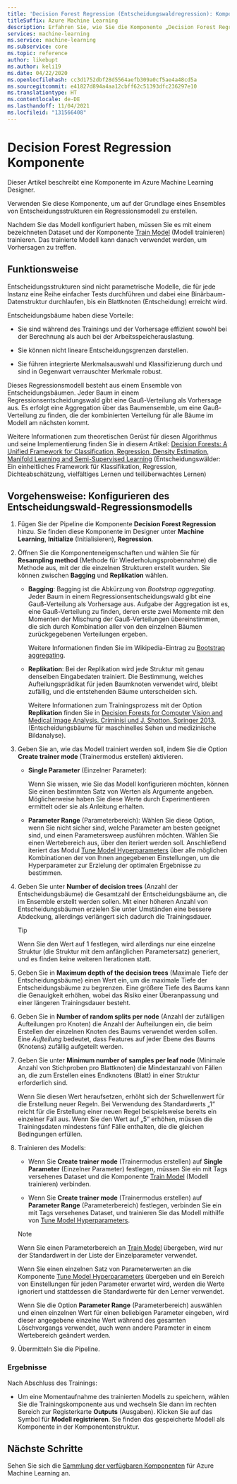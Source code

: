 ```yaml
---
title: 'Decision Forest Regression (Entscheidungswaldregression): Komponentenreferenz'
titleSuffix: Azure Machine Learning
description: Erfahren Sie, wie Sie die Komponente „Decision Forest Regression“ in Azure Machine Learning verwenden, um auf der Grundlage eines Ensembles von Entscheidungsstrukturen ein Regressionsmodell zu erstellen.
services: machine-learning
ms.service: machine-learning
ms.subservice: core
ms.topic: reference
author: likebupt
ms.author: keli19
ms.date: 04/22/2020
ms.openlocfilehash: cc3d1752dbf28d5564aefb309a0cf5ae4a48cd5a
ms.sourcegitcommit: e41827d894a4aa12cbff62c51393dfc236297e10
ms.translationtype: HT
ms.contentlocale: de-DE
ms.lasthandoff: 11/04/2021
ms.locfileid: "131566408"
---
```

# <a name="decision-forest-regression-component"></a>Decision Forest Regression Komponente

Dieser Artikel beschreibt eine Komponente im Azure Machine Learning Designer.

Verwenden Sie diese Komponente, um auf der Grundlage eines Ensembles von Entscheidungsstrukturen ein Regressionsmodell zu erstellen.

Nachdem Sie das Modell konfiguriert haben, müssen Sie es mit einem bezeichneten Dataset und der Komponente [Train Model](./train-model.md) (Modell trainieren) trainieren. Das trainierte Modell kann danach verwendet werden, um Vorhersagen zu treffen. 

## <a name="how-it-works"></a>Funktionsweise

Entscheidungsstrukturen sind nicht parametrische Modelle, die für jede Instanz eine Reihe einfacher Tests durchführen und dabei eine Binärbaum-Datenstruktur durchlaufen, bis ein Blattknoten (Entscheidung) erreicht wird.

Entscheidungsbäume haben diese Vorteile:

- Sie sind während des Trainings und der Vorhersage effizient sowohl bei der Berechnung als auch bei der Arbeitsspeicherauslastung.

- Sie können nicht lineare Entscheidungsgrenzen darstellen.

- Sie führen integrierte Merkmalsauswahl und Klassifizierung durch und sind in Gegenwart verrauschter Merkmale robust.

Dieses Regressionsmodell besteht aus einem Ensemble von Entscheidungsbäumen. Jeder Baum in einem Regressionsentscheidungswald gibt eine Gauß-Verteilung als Vorhersage aus. Es erfolgt eine Aggregation über das Baumensemble, um eine Gauß-Verteilung zu finden, die der kombinierten Verteilung für alle Bäume im Modell am nächsten kommt.

Weitere Informationen zum theoretischen Gerüst für diesen Algorithmus und seine Implementierung finden Sie in diesem Artikel: [Decision Forests: A Unified Framework for Classification, Regression, Density Estimation, Manifold Learning and Semi-Supervised Learning](https://www.microsoft.com/en-us/research/publication/decision-forests-a-unified-framework-for-classification-regression-density-estimation-manifold-learning-and-semi-supervised-learning/?from=http%3A%2F%2Fresearch.microsoft.com%2Fapps%2Fpubs%2Fdefault.aspx%3Fid%3D158806#) (Entscheidungswälder: Ein einheitliches Framework für Klassifikation, Regression, Dichteabschätzung, vielfältiges Lernen und teilüberwachtes Lernen)

## <a name="how-to-configure-decision-forest-regression-model"></a>Vorgehensweise: Konfigurieren des Entscheidungswald-Regressionsmodells

1. Fügen Sie der Pipeline die Komponente **Decision Forest Regression** hinzu. Sie finden diese Komponente im Designer unter **Machine Learning**, **Initialize** (Initialisieren), **Regression**.

2. Öffnen Sie die Komponenteneigenschaften und wählen Sie für **Resampling method** (Methode für Wiederholungsprobennahme) die Methode aus, mit der die einzelnen Strukturen erstellt wurden.  Sie können zwischen **Bagging** und **Replikation** wählen.

    - **Bagging**: Bagging ist die Abkürzung von *Bootstrap aggregating*. Jeder Baum in einem Regressionsentscheidungswald gibt eine Gauß-Verteilung als Vorhersage aus. Aufgabe der Aggregation ist es, eine Gauß-Verteilung zu finden, deren erste zwei Momente mit den Momenten der Mischung der Gauß-Verteilungen übereinstimmen, die sich durch Kombination aller von den einzelnen Bäumen zurückgegebenen Verteilungen ergeben.

         Weitere Informationen finden Sie im Wikipedia-Eintrag zu [Bootstrap aggregating](https://wikipedia.org/wiki/Bootstrap_aggregating).

    - **Replikation**: Bei der Replikation wird jede Struktur mit genau denselben Eingabedaten trainiert. Die Bestimmung, welches Aufteilungsprädikat für jeden Baumknoten verwendet wird, bleibt zufällig, und die entstehenden Bäume unterscheiden sich.

         Weitere Informationen zum Trainingsprozess mit der Option **Replikation** finden Sie in [Decision Forests for Computer Vision and Medical Image Analysis. Criminisi und J. Shotton. Springer 2013.](https://research.microsoft.com/projects/decisionforests/) (Entscheidungsbäume für maschinelles Sehen und medizinische Bildanalyse).

3. Geben Sie an, wie das Modell trainiert werden soll, indem Sie die Option **Create trainer mode** (Trainermodus erstellen) aktivieren.

    - **Single Parameter** (Einzelner Parameter):

      Wenn Sie wissen, wie Sie das Modell konfigurieren möchten, können Sie einen bestimmten Satz von Werten als Argumente angeben. Möglicherweise haben Sie diese Werte durch Experimentieren ermittelt oder sie als Anleitung erhalten.

    - **Parameter Range** (Parameterbereich): Wählen Sie diese Option, wenn Sie nicht sicher sind, welche Parameter am besten geeignet sind, und einen Parametersweep ausführen möchten. Wählen Sie einen Wertebereich aus, über den iteriert werden soll. Anschließend iteriert das Modul [Tune Model Hyperparameters](tune-model-hyperparameters.md) über alle möglichen Kombinationen der von Ihnen angegebenen Einstellungen, um die Hyperparameter zur Erzielung der optimalen Ergebnisse zu bestimmen. 



4. Geben Sie unter **Number of decision trees** (Anzahl der Entscheidungsbäume) die Gesamtzahl der Entscheidungsbäume an, die im Ensemble erstellt werden sollen. Mit einer höheren Anzahl von Entscheidungsbäumen erzielen Sie unter Umständen eine bessere Abdeckung, allerdings verlängert sich dadurch die Trainingsdauer.

    > [!TIP]
    > Wenn Sie den Wert auf 1 festlegen, wird allerdings nur eine einzelne Struktur (die Struktur mit dem anfänglichen Parametersatz) generiert, und es finden keine weiteren Iterationen statt.

5. Geben Sie in **Maximum depth of the decision trees** (Maximale Tiefe der Entscheidungsbäume) einen Wert ein, um die maximale Tiefe der Entscheidungsbäume zu begrenzen. Eine größere Tiefe des Baums kann die Genauigkeit erhöhen, wobei das Risiko einer Überanpassung und einer längeren Trainingsdauer besteht.

6. Geben Sie in **Number of random splits per node** (Anzahl der zufälligen Aufteilungen pro Knoten) die Anzahl der Aufteilungen ein, die beim Erstellen der einzelnen Knoten des Baums verwendet werden sollen. Eine *Aufteilung* bedeutet, dass Features auf jeder Ebene des Baums (Knotens) zufällig aufgeteilt werden.

7. Geben Sie unter **Minimum number of samples per leaf node** (Minimale Anzahl von Stichproben pro Blattknoten) die Mindestanzahl von Fällen an, die zum Erstellen eines Endknotens (Blatt) in einer Struktur erforderlich sind.

     Wenn Sie diesen Wert heraufsetzen, erhöht sich der Schwellenwert für die Erstellung neuer Regeln. Bei Verwendung des Standardwerts „1“ reicht für die Erstellung einer neuen Regel beispielsweise bereits ein einzelner Fall aus. Wenn Sie den Wert auf „5“ erhöhen, müssen die Trainingsdaten mindestens fünf Fälle enthalten, die die gleichen Bedingungen erfüllen.


9. Trainieren des Modells:

    + Wenn Sie **Create trainer mode** (Trainermodus erstellen) auf **Single Parameter** (Einzelner Parameter) festlegen, müssen Sie ein mit Tags versehenes Dataset und die Komponente [Train Model](train-model.md) (Modell trainieren) verbinden.  
  
    + Wenn Sie **Create trainer mode** (Trainermodus erstellen) auf **Parameter Range** (Parameterbereich) festlegen, verbinden Sie ein mit Tags versehenes Dataset, und trainieren Sie das Modell mithilfe von [Tune Model Hyperparameters](tune-model-hyperparameters.md).  
  
    > [!NOTE]
    > 
    > Wenn Sie einen Parameterbereich an [Train Model](train-model.md) übergeben, wird nur der Standardwert in der Liste der Einzelparameter verwendet.  
    > 
    > Wenn Sie einen einzelnen Satz von Parameterwerten an die Komponente [Tune Model Hyperparameters](tune-model-hyperparameters.md) übergeben und ein Bereich von Einstellungen für jeden Parameter erwartet wird, werden die Werte ignoriert und stattdessen die Standardwerte für den Lerner verwendet.  
    > 
    > Wenn Sie die Option **Parameter Range** (Parameterbereich) auswählen und einen einzelnen Wert für einen beliebigen Parameter eingeben, wird dieser angegebene einzelne Wert während des gesamten Löschvorgangs verwendet, auch wenn andere Parameter in einem Wertebereich geändert werden.

   

10. Übermitteln Sie die Pipeline.

### <a name="results"></a>Ergebnisse

Nach Abschluss des Trainings:

+ Um eine Momentaufnahme des trainierten Modells zu speichern, wählen Sie die Trainingskomponente aus und wechseln Sie dann im rechten Bereich zur Registerkarte **Outputs** (Ausgaben). Klicken Sie auf das Symbol für **Modell registrieren**.  Sie finden das gespeicherte Modell als Komponente in der Komponentenstruktur. 

## <a name="next-steps"></a>Nächste Schritte

Sehen Sie sich die [Sammlung der verfügbaren Komponenten](component-reference.md) für Azure Machine Learning an. 